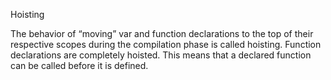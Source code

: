 Hoisting

The behavior of “moving” var and function declarations to the top of their respective scopes during the compilation phase is called hoisting.
Function declarations are completely hoisted. This means that a declared function can be called before it is defined.